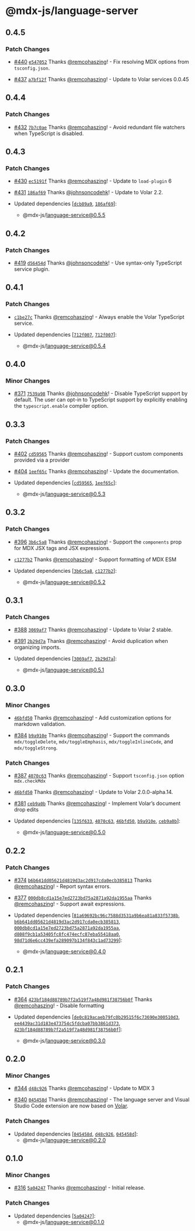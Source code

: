 # @mdx-js/language-server

## 0.4.5

### Patch Changes

- [#440](https://github.com/mdx-js/mdx-analyzer/pull/440) [`e547052`](https://github.com/mdx-js/mdx-analyzer/commit/e5470527213c7401042697cc57945f3226dc4a01) Thanks [@remcohaszing](https://github.com/remcohaszing)! - Fix resolving MDX options from `tsconfig.json`.

- [#437](https://github.com/mdx-js/mdx-analyzer/pull/437) [`a7bf12f`](https://github.com/mdx-js/mdx-analyzer/commit/a7bf12f9bf6dcc0005af31bfd52e477e4995bb70) Thanks [@remcohaszing](https://github.com/remcohaszing)! - Update to Volar services 0.0.45

## 0.4.4

### Patch Changes

- [#432](https://github.com/mdx-js/mdx-analyzer/pull/432) [`7b7c0ae`](https://github.com/mdx-js/mdx-analyzer/commit/7b7c0ae49b3e8d6a413cc694b1a590d712c97fde) Thanks [@remcohaszing](https://github.com/remcohaszing)! - Avoid redundant file watchers when TypeScript is disabled.

## 0.4.3

### Patch Changes

- [#430](https://github.com/mdx-js/mdx-analyzer/pull/430) [`ec5191f`](https://github.com/mdx-js/mdx-analyzer/commit/ec5191ff203032fd966ac01bb8ef375d8edb9756) Thanks [@remcohaszing](https://github.com/remcohaszing)! - Update to `load-plugin` 6

- [#431](https://github.com/mdx-js/mdx-analyzer/pull/431) [`186af69`](https://github.com/mdx-js/mdx-analyzer/commit/186af697b6244f2d3fac0707570c4753d925dd42) Thanks [@johnsoncodehk](https://github.com/johnsoncodehk)! - Update to Volar 2.2.

- Updated dependencies [[`dcb89a9`](https://github.com/mdx-js/mdx-analyzer/commit/dcb89a9202449b28ae1cfb079b3f82ec9ba41afc), [`186af69`](https://github.com/mdx-js/mdx-analyzer/commit/186af697b6244f2d3fac0707570c4753d925dd42)]:
  - @mdx-js/language-service@0.5.5

## 0.4.2

### Patch Changes

- [#419](https://github.com/mdx-js/mdx-analyzer/pull/419) [`d56454d`](https://github.com/mdx-js/mdx-analyzer/commit/d56454d7bdec95b3d6da2ea28a5e693550ea8890) Thanks [@johnsoncodehk](https://github.com/johnsoncodehk)! - Use syntax-only TypeScript service plugin.

## 0.4.1

### Patch Changes

- [`c1be27c`](https://github.com/mdx-js/mdx-analyzer/commit/c1be27c62d5741bd7938c6f80e86ff4c0c6b4418) Thanks [@remcohaszing](https://github.com/remcohaszing)! - Always enable the Volar TypeScript service.

- Updated dependencies [[`712f007`](https://github.com/mdx-js/mdx-analyzer/commit/712f007f459c2c8d3a25c8cab83176d97ecc8e89), [`712f007`](https://github.com/mdx-js/mdx-analyzer/commit/712f007f459c2c8d3a25c8cab83176d97ecc8e89)]:
  - @mdx-js/language-service@0.5.4

## 0.4.0

### Minor Changes

- [#371](https://github.com/mdx-js/mdx-analyzer/pull/371) [`7539a98`](https://github.com/mdx-js/mdx-analyzer/commit/7539a980ed08d625108bce93ebdfb6173e697891) Thanks [@johnsoncodehk](https://github.com/johnsoncodehk)! - Disable TypeScript support by default. The user can opt-in to TypeScript support by explicitly enabling the `typescript.enable` compiler option.

## 0.3.3

### Patch Changes

- [#402](https://github.com/mdx-js/mdx-analyzer/pull/402) [`cd59565`](https://github.com/mdx-js/mdx-analyzer/commit/cd59565dcc284adcebe738407e62022150bbca81) Thanks [@remcohaszing](https://github.com/remcohaszing)! - Support custom components provided via a provider

- [#404](https://github.com/mdx-js/mdx-analyzer/pull/404) [`1eef65c`](https://github.com/mdx-js/mdx-analyzer/commit/1eef65c8a63b42aacf524189067b6c29aaae9e86) Thanks [@remcohaszing](https://github.com/remcohaszing)! - Update the documentation.

- Updated dependencies [[`cd59565`](https://github.com/mdx-js/mdx-analyzer/commit/cd59565dcc284adcebe738407e62022150bbca81), [`1eef65c`](https://github.com/mdx-js/mdx-analyzer/commit/1eef65c8a63b42aacf524189067b6c29aaae9e86)]:
  - @mdx-js/language-service@0.5.3

## 0.3.2

### Patch Changes

- [#396](https://github.com/mdx-js/mdx-analyzer/pull/396) [`3b6c5a8`](https://github.com/mdx-js/mdx-analyzer/commit/3b6c5a8964f2dddb9b4d6b7ec8d304b506cc5cee) Thanks [@remcohaszing](https://github.com/remcohaszing)! - Support the `components` prop for MDX JSX tags and JSX expressions.

- [`c1277b2`](https://github.com/mdx-js/mdx-analyzer/commit/c1277b22d8760ffa9ff999d2444c929c5cab81e9) Thanks [@remcohaszing](https://github.com/remcohaszing)! - Support formatting of MDX ESM

- Updated dependencies [[`3b6c5a8`](https://github.com/mdx-js/mdx-analyzer/commit/3b6c5a8964f2dddb9b4d6b7ec8d304b506cc5cee), [`c1277b2`](https://github.com/mdx-js/mdx-analyzer/commit/c1277b22d8760ffa9ff999d2444c929c5cab81e9)]:
  - @mdx-js/language-service@0.5.2

## 0.3.1

### Patch Changes

- [#388](https://github.com/mdx-js/mdx-analyzer/pull/388) [`3069af7`](https://github.com/mdx-js/mdx-analyzer/commit/3069af7ade2feea2a65ad9ddcf241ceec55ec314) Thanks [@remcohaszing](https://github.com/remcohaszing)! - Update to Volar 2 stable.

- [#391](https://github.com/mdx-js/mdx-analyzer/pull/391) [`2b29d7a`](https://github.com/mdx-js/mdx-analyzer/commit/2b29d7a30c624e2115bd7f0c6c64846f9f1ab741) Thanks [@remcohaszing](https://github.com/remcohaszing)! - Avoid duplication when organizing imports.

- Updated dependencies [[`3069af7`](https://github.com/mdx-js/mdx-analyzer/commit/3069af7ade2feea2a65ad9ddcf241ceec55ec314), [`2b29d7a`](https://github.com/mdx-js/mdx-analyzer/commit/2b29d7a30c624e2115bd7f0c6c64846f9f1ab741)]:
  - @mdx-js/language-service@0.5.1

## 0.3.0

### Minor Changes

- [`46bfd50`](https://github.com/mdx-js/mdx-analyzer/commit/46bfd50323f7d63037a99aea454c0cb67f1a4176) Thanks [@remcohaszing](https://github.com/remcohaszing)! - Add customization options for markdown validation.

- [#384](https://github.com/mdx-js/mdx-analyzer/pull/384) [`b9a910e`](https://github.com/mdx-js/mdx-analyzer/commit/b9a910e4d9e87535e2973f2d7b5704d0489bc2e0) Thanks [@remcohaszing](https://github.com/remcohaszing)! - Support the commands `mdx/toggleDelete`, `mdx/toggleEmphasis`, `mdx/toggleInlineCode`, and `mdx/toggleStrong`.

### Patch Changes

- [#387](https://github.com/mdx-js/mdx-analyzer/pull/387) [`4070c63`](https://github.com/mdx-js/mdx-analyzer/commit/4070c6374cb55caa64fdda697ee56b9328c6038d) Thanks [@remcohaszing](https://github.com/remcohaszing)! - Support `tsconfig.json` option `mdx.checkMdx`

- [`46bfd50`](https://github.com/mdx-js/mdx-analyzer/commit/46bfd50323f7d63037a99aea454c0cb67f1a4176) Thanks [@remcohaszing](https://github.com/remcohaszing)! - Update to Volar 2.0.0-alpha.14.

- [#381](https://github.com/mdx-js/mdx-analyzer/pull/381) [`ceb9a0b`](https://github.com/mdx-js/mdx-analyzer/commit/ceb9a0b587e9b0cd236a5e465c2aa1b24650a803) Thanks [@remcohaszing](https://github.com/remcohaszing)! - Implement Volar’s document drop edits

- Updated dependencies [[`135f633`](https://github.com/mdx-js/mdx-analyzer/commit/135f6339d345a191e4bfbdb25450813cbf446152), [`4070c63`](https://github.com/mdx-js/mdx-analyzer/commit/4070c6374cb55caa64fdda697ee56b9328c6038d), [`46bfd50`](https://github.com/mdx-js/mdx-analyzer/commit/46bfd50323f7d63037a99aea454c0cb67f1a4176), [`b9a910e`](https://github.com/mdx-js/mdx-analyzer/commit/b9a910e4d9e87535e2973f2d7b5704d0489bc2e0), [`ceb9a0b`](https://github.com/mdx-js/mdx-analyzer/commit/ceb9a0b587e9b0cd236a5e465c2aa1b24650a803)]:
  - @mdx-js/language-service@0.5.0

## 0.2.2

### Patch Changes

- [#374](https://github.com/mdx-js/mdx-analyzer/pull/374) [`b6b641dd05621d4819d3ac2d917cda0ecb385813`](https://github.com/mdx-js/mdx-analyzer/commit/b6b641dd05621d4819d3ac2d917cda0ecb385813) Thanks [@remcohaszing](https://github.com/remcohaszing)! - Report syntax errors.

- [#377](https://github.com/mdx-js/mdx-analyzer/pull/377) [`000db8cd1a15e7ed2723bd75a2871a92da1955aa`](https://github.com/mdx-js/mdx-analyzer/commit/000db8cd1a15e7ed2723bd75a2871a92da1955aa) Thanks [@remcohaszing](https://github.com/remcohaszing)! - Support await expressions.

- Updated dependencies [[`81a69692bc96c7588d3531a9b6ea81a833f5738b`](https://github.com/mdx-js/mdx-analyzer/commit/81a69692bc96c7588d3531a9b6ea81a833f5738b), [`b6b641dd05621d4819d3ac2d917cda0ecb385813`](https://github.com/mdx-js/mdx-analyzer/commit/b6b641dd05621d4819d3ac2d917cda0ecb385813), [`000db8cd1a15e7ed2723bd75a2871a92da1955aa`](https://github.com/mdx-js/mdx-analyzer/commit/000db8cd1a15e7ed2723bd75a2871a92da1955aa), [`d808f9cb1a53405fc8fc474ecfc87eba55418aa0`](https://github.com/mdx-js/mdx-analyzer/commit/d808f9cb1a53405fc8fc474ecfc87eba55418aa0), [`98d71d6e6cc439efa289097b134f843c1ad73299`](https://github.com/mdx-js/mdx-analyzer/commit/98d71d6e6cc439efa289097b134f843c1ad73299)]:
  - @mdx-js/language-service@0.4.0

## 0.2.1

### Patch Changes

- [#364](https://github.com/mdx-js/mdx-analyzer/pull/364) [`423bf184d88789b7f2a519f7a48d981f38756b0f`](https://github.com/mdx-js/mdx-analyzer/commit/423bf184d88789b7f2a519f7a48d981f38756b0f) Thanks [@remcohaszing](https://github.com/remcohaszing)! - Disable formatting

- Updated dependencies [[`de0c819acaeb79fc0b29515f6c73690e300510d3`](https://github.com/mdx-js/mdx-analyzer/commit/de0c819acaeb79fc0b29515f6c73690e300510d3), [`ee4439ac31d183e473754c5fdcba07bb3861d373`](https://github.com/mdx-js/mdx-analyzer/commit/ee4439ac31d183e473754c5fdcba07bb3861d373), [`423bf184d88789b7f2a519f7a48d981f38756b0f`](https://github.com/mdx-js/mdx-analyzer/commit/423bf184d88789b7f2a519f7a48d981f38756b0f)]:
  - @mdx-js/language-service@0.3.0

## 0.2.0

### Minor Changes

- [#344](https://github.com/mdx-js/mdx-analyzer/pull/344) [`d48c926`](https://github.com/mdx-js/mdx-analyzer/commit/d48c926b2a5c21cc764a865f18ea6cb7ff18daad) Thanks [@remcohaszing](https://github.com/remcohaszing)! - Update to MDX 3

- [#340](https://github.com/mdx-js/mdx-analyzer/pull/340) [`045458d`](https://github.com/mdx-js/mdx-analyzer/commit/045458d1e43909207837bf6e3c6782367c2b70a8) Thanks [@remcohaszing](https://github.com/remcohaszing)! - The language server and Visual Studio Code extension are now based on [Volar](https://volarjs.dev).

### Patch Changes

- Updated dependencies [[`045458d`](https://github.com/mdx-js/mdx-analyzer/commit/045458d1e43909207837bf6e3c6782367c2b70a8), [`d48c926`](https://github.com/mdx-js/mdx-analyzer/commit/d48c926b2a5c21cc764a865f18ea6cb7ff18daad), [`045458d`](https://github.com/mdx-js/mdx-analyzer/commit/045458d1e43909207837bf6e3c6782367c2b70a8)]:
  - @mdx-js/language-service@0.2.0

## 0.1.0

### Minor Changes

- [#316](https://github.com/mdx-js/mdx-analyzer/pull/316) [`5a04247`](https://github.com/mdx-js/mdx-analyzer/commit/5a0424707eef03a24aa15dffade882d118d55421) Thanks [@remcohaszing](https://github.com/remcohaszing)! - Initial release.

### Patch Changes

- Updated dependencies [[`5a04247`](https://github.com/mdx-js/mdx-analyzer/commit/5a0424707eef03a24aa15dffade882d118d55421)]:
  - @mdx-js/language-service@0.1.0
